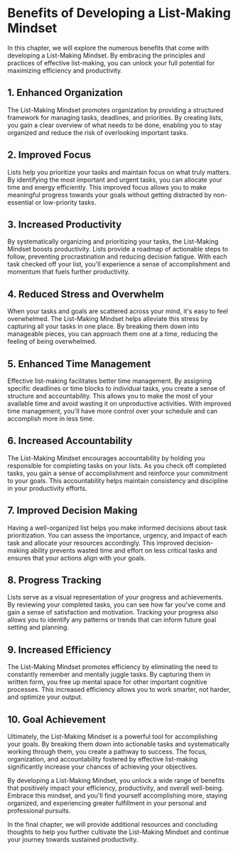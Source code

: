 Benefits of Developing a List-Making Mindset
========================================================

In this chapter, we will explore the numerous benefits that come with developing a List-Making Mindset. By embracing the principles and practices of effective list-making, you can unlock your full potential for maximizing efficiency and productivity.

**1. Enhanced Organization**
----------------------------

The List-Making Mindset promotes organization by providing a structured framework for managing tasks, deadlines, and priorities. By creating lists, you gain a clear overview of what needs to be done, enabling you to stay organized and reduce the risk of overlooking important tasks.

**2. Improved Focus**
---------------------

Lists help you prioritize your tasks and maintain focus on what truly matters. By identifying the most important and urgent tasks, you can allocate your time and energy efficiently. This improved focus allows you to make meaningful progress towards your goals without getting distracted by non-essential or low-priority tasks.

**3. Increased Productivity**
-----------------------------

By systematically organizing and prioritizing your tasks, the List-Making Mindset boosts productivity. Lists provide a roadmap of actionable steps to follow, preventing procrastination and reducing decision fatigue. With each task checked off your list, you'll experience a sense of accomplishment and momentum that fuels further productivity.

**4. Reduced Stress and Overwhelm**
-----------------------------------

When your tasks and goals are scattered across your mind, it's easy to feel overwhelmed. The List-Making Mindset helps alleviate this stress by capturing all your tasks in one place. By breaking them down into manageable pieces, you can approach them one at a time, reducing the feeling of being overwhelmed.

**5. Enhanced Time Management**
-------------------------------

Effective list-making facilitates better time management. By assigning specific deadlines or time blocks to individual tasks, you create a sense of structure and accountability. This allows you to make the most of your available time and avoid wasting it on unproductive activities. With improved time management, you'll have more control over your schedule and can accomplish more in less time.

**6. Increased Accountability**
-------------------------------

The List-Making Mindset encourages accountability by holding you responsible for completing tasks on your lists. As you check off completed tasks, you gain a sense of accomplishment and reinforce your commitment to your goals. This accountability helps maintain consistency and discipline in your productivity efforts.

**7. Improved Decision Making**
-------------------------------

Having a well-organized list helps you make informed decisions about task prioritization. You can assess the importance, urgency, and impact of each task and allocate your resources accordingly. This improved decision-making ability prevents wasted time and effort on less critical tasks and ensures that your actions align with your goals.

**8. Progress Tracking**
------------------------

Lists serve as a visual representation of your progress and achievements. By reviewing your completed tasks, you can see how far you've come and gain a sense of satisfaction and motivation. Tracking your progress also allows you to identify any patterns or trends that can inform future goal setting and planning.

**9. Increased Efficiency**
---------------------------

The List-Making Mindset promotes efficiency by eliminating the need to constantly remember and mentally juggle tasks. By capturing them in written form, you free up mental space for other important cognitive processes. This increased efficiency allows you to work smarter, not harder, and optimize your output.

**10. Goal Achievement**
------------------------

Ultimately, the List-Making Mindset is a powerful tool for accomplishing your goals. By breaking them down into actionable tasks and systematically working through them, you create a pathway to success. The focus, organization, and accountability fostered by effective list-making significantly increase your chances of achieving your objectives.

By developing a List-Making Mindset, you unlock a wide range of benefits that positively impact your efficiency, productivity, and overall well-being. Embrace this mindset, and you'll find yourself accomplishing more, staying organized, and experiencing greater fulfillment in your personal and professional pursuits.

In the final chapter, we will provide additional resources and concluding thoughts to help you further cultivate the List-Making Mindset and continue your journey towards sustained productivity.
